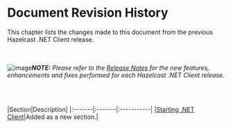 

# Document Revision History

This chapter lists the changes made to this document from the previous Hazelcast .NET Client release.

<br></br>
![image](images/NoteSmall.jpg)***NOTE:*** *Please refer to the <a href="https://github.com/hazelcast/hazelcast-csharp-client/releases" target="_blank">Release Notes</a> for the new features, enhancements and fixes performed for each Hazelcast .NET Client release.*

<br></br>

|Section|Description|
|:-------|:-------|:-----------|
|[Starting .NET Client](#starting-net-client)|Added as a new section.|



<br> </br>
